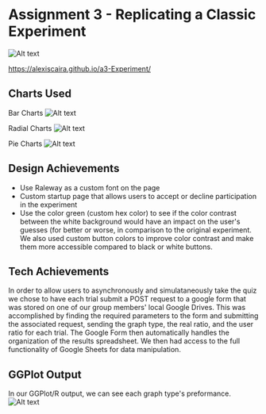 # Assignment 3 - Replicating a Classic Experiment
![Alt text](https://github.com/alexiscaira/a3-Experiment/blob/main/img/Screen%20Shot%202022-02-14%20at%209.41.33%20PM.png?raw=true)


https://alexiscaira.github.io/a3-Experiment/

## Charts Used

Bar Charts
![Alt text](https://github.com/alexiscaira/a3-Experiment/blob/main/img/bar%20graph.png?raw=true)

Radial Charts
![Alt text](https://github.com/alexiscaira/a3-Experiment/blob/main/img/radial%20graph%20exam.png?raw=true)

Pie Charts
![Alt text](https://github.com/alexiscaira/a3-Experiment/blob/main/img/pie%20example.png?raw=true)

## Design Achievements

- Use Raleway as a custom font on the page
- Custom startup page that allows users to accept or decline participation in the experiment
- Use the color green (custom hex color) to see if the color contrast between the white background would have an impact on the user's guesses (for better or worse, in comparison to the original experiment. We also used custom button colors to improve color contrast and make them more accessible compared to black or white buttons.

## Tech Achievements

In order to allow users to asynchronously and simulataneously take the quiz we chose to have each trial submit a POST request to a google form that was stored on one of our group members' local Google Drives. This was accomplished by finding the required parameters to the form and submitting the associated request, sending the graph type, the real ratio, and the user ratio for each trial. The Google Form then automatically handles the organization of the results spreadsheet. We then had access to the full functionality of Google Sheets for data manipulation.

## GGPlot Output
In our GGPlot/R output, we can see each graph type's preformance.
![Alt text](https://github.com/alexiscaira/a3-Experiment/blob/main/img/Rplot.png?raw=true)
